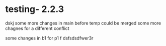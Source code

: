 # testing- 2.2.3

dskj
some more changes in main before temp could be merged
some more chagnes for a different conflict


some changes in b1 for p1
f
dsfsdsdfwer3r
